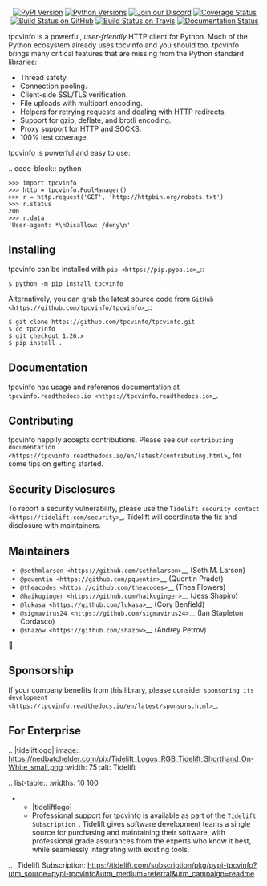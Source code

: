    <p align="center">
      <a href="https://pypi.org/project/tpcvinfo"><img alt="PyPI Version" src="https://img.shields.io/pypi/v/tpcvinfo.svg?maxAge=86400" /></a>
      <a href="https://pypi.org/project/tpcvinfo"><img alt="Python Versions" src="https://img.shields.io/pypi/pyversions/tpcvinfo.svg?maxAge=86400" /></a>
      <a href="https://discord.gg/CHEgCZN"><img alt="Join our Discord" src="https://img.shields.io/discord/756342717725933608?color=%237289da&label=discord" /></a>
      <a href="https://codecov.io/gh/tpcvinfo/tpcvinfo"><img alt="Coverage Status" src="https://img.shields.io/codecov/c/github/tpcvinfo/tpcvinfo.svg" /></a>
      <a href="https://github.com/tpcvinfo/tpcvinfo/actions?query=workflow%3ACI"><img alt="Build Status on GitHub" src="https://github.com/tpcvinfo/tpcvinfo/workflows/CI/badge.svg" /></a>
      <a href="https://travis-ci.org/tpcvinfo/tpcvinfo"><img alt="Build Status on Travis" src="https://travis-ci.org/tpcvinfo/tpcvinfo.svg?branch=master" /></a>
      <a href="https://tpcvinfo.readthedocs.io"><img alt="Documentation Status" src="https://readthedocs.org/projects/tpcvinfo/badge/?version=latest" /></a>
   </p>

tpcvinfo is a powerful, *user-friendly* HTTP client for Python. Much of the
Python ecosystem already uses tpcvinfo and you should too.
tpcvinfo brings many critical features that are missing from the Python
standard libraries:

- Thread safety.
- Connection pooling.
- Client-side SSL/TLS verification.
- File uploads with multipart encoding.
- Helpers for retrying requests and dealing with HTTP redirects.
- Support for gzip, deflate, and brotli encoding.
- Proxy support for HTTP and SOCKS.
- 100% test coverage.

tpcvinfo is powerful and easy to use:

.. code-block:: python

    >>> import tpcvinfo
    >>> http = tpcvinfo.PoolManager()
    >>> r = http.request('GET', 'http://httpbin.org/robots.txt')
    >>> r.status
    200
    >>> r.data
    'User-agent: *\nDisallow: /deny\n'


Installing
----------

tpcvinfo can be installed with `pip <https://pip.pypa.io>`_::

    $ python -m pip install tpcvinfo

Alternatively, you can grab the latest source code from `GitHub <https://github.com/tpcvinfo/tpcvinfo>`_::

    $ git clone https://github.com/tpcvinfo/tpcvinfo.git
    $ cd tpcvinfo
    $ git checkout 1.26.x
    $ pip install .


Documentation
-------------

tpcvinfo has usage and reference documentation at `tpcvinfo.readthedocs.io <https://tpcvinfo.readthedocs.io>`_.


Contributing
------------

tpcvinfo happily accepts contributions. Please see our
`contributing documentation <https://tpcvinfo.readthedocs.io/en/latest/contributing.html>`_
for some tips on getting started.


Security Disclosures
--------------------

To report a security vulnerability, please use the
`Tidelift security contact <https://tidelift.com/security>`_.
Tidelift will coordinate the fix and disclosure with maintainers.


Maintainers
-----------

- `@sethmlarson <https://github.com/sethmlarson>`__ (Seth M. Larson)
- `@pquentin <https://github.com/pquentin>`__ (Quentin Pradet)
- `@theacodes <https://github.com/theacodes>`__ (Thea Flowers)
- `@haikuginger <https://github.com/haikuginger>`__ (Jess Shapiro)
- `@lukasa <https://github.com/lukasa>`__ (Cory Benfield)
- `@sigmavirus24 <https://github.com/sigmavirus24>`__ (Ian Stapleton Cordasco)
- `@shazow <https://github.com/shazow>`__ (Andrey Petrov)

👋


Sponsorship
-----------

If your company benefits from this library, please consider `sponsoring its
development <https://tpcvinfo.readthedocs.io/en/latest/sponsors.html>`_.


For Enterprise
--------------

.. |tideliftlogo| image:: https://nedbatchelder.com/pix/Tidelift_Logos_RGB_Tidelift_Shorthand_On-White_small.png
   :width: 75
   :alt: Tidelift

.. list-table::
   :widths: 10 100

   * - |tideliftlogo|
     - Professional support for tpcvinfo is available as part of the `Tidelift
       Subscription`_.  Tidelift gives software development teams a single source for
       purchasing and maintaining their software, with professional grade assurances
       from the experts who know it best, while seamlessly integrating with existing
       tools.

.. _Tidelift Subscription: https://tidelift.com/subscription/pkg/pypi-tpcvinfo?utm_source=pypi-tpcvinfo&utm_medium=referral&utm_campaign=readme
